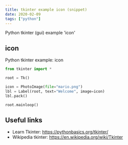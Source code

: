 ```yaml
---
title: tkinter example icon (snippet)
date: 2020-02-09
tags: ["python"]
---
```

Python tkinter (gui) example 'icon'


## icon

Python tkinter example: icon

```python
from tkinter import *

root = Tk()

icon = PhotoImage(file="mario.png")
lbl = Label(root, text="Welcome", image=icon)
lbl.pack()

root.mainloop()

```

## Useful links

- Learn Tkinter: https://pythonbasics.org/tkinter/
- Wikipedia tkinter: https://en.wikipedia.org/wiki/Tkinter
